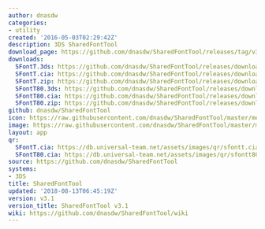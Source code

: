 ```yaml
---
author: dnasdw
categories:
- utility
created: '2016-05-03T02:29:42Z'
description: 3DS SharedFontTool
download_page: https://github.com/dnasdw/SharedFontTool/releases/tag/v3.1
downloads:
  SFontT.3ds: https://github.com/dnasdw/SharedFontTool/releases/download/v3.1/SFontT.3ds
  SFontT.cia: https://github.com/dnasdw/SharedFontTool/releases/download/v3.1/SFontT.cia
  SFontT.zip: https://github.com/dnasdw/SharedFontTool/releases/download/v3.1/SFontT.zip
  SFontT80.3ds: https://github.com/dnasdw/SharedFontTool/releases/download/v3.1/SFontT80.3ds
  SFontT80.cia: https://github.com/dnasdw/SharedFontTool/releases/download/v3.1/SFontT80.cia
  SFontT80.zip: https://github.com/dnasdw/SharedFontTool/releases/download/v3.1/SFontT80.zip
github: dnasdw/SharedFontTool
icon: https://raw.githubusercontent.com/dnasdw/SharedFontTool/master/meta/icon_3ds.png
image: https://raw.githubusercontent.com/dnasdw/SharedFontTool/master/meta/banner_3ds.png
layout: app
qr:
  SFontT.cia: https://db.universal-team.net/assets/images/qr/sfontt.cia.png
  SFontT80.cia: https://db.universal-team.net/assets/images/qr/sfontt80.cia.png
source: https://github.com/dnasdw/SharedFontTool
systems:
- 3DS
title: SharedFontTool
updated: '2018-08-13T06:45:19Z'
version: v3.1
version_title: SharedFontTool v3.1
wiki: https://github.com/dnasdw/SharedFontTool/wiki
---
```

